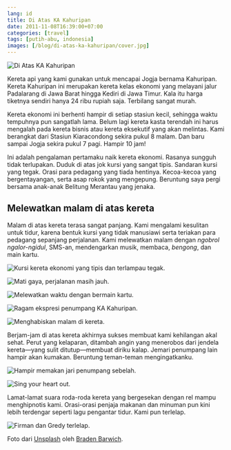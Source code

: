 ```yaml
---
lang: id
title: Di Atas KA Kahuripan
date: 2011-11-08T16:39:00+07:00
categories: [travel]
tags: [putih-abu, indonesia]
images: [/blog/di-atas-ka-kahuripan/cover.jpg]
---
```

![Di Atas KA Kahuripan](cover.jpg)

Kereta api yang kami gunakan untuk mencapai Jogja bernama Kahuripan. Kereta Kahuripan ini merupakan kereta kelas ekonomi yang melayani jalur Padalarang di Jawa Barat hingga Kediri di Jawa Timur. Kala itu harga tiketnya sendiri hanya 24 ribu rupiah saja. Terbilang sangat murah.

Kereta ekonomi ini berhenti hampir di setiap stasiun kecil, sehingga waktu tempuhnya pun sangatlah lama. Belum lagi kereta kasta terendah ini harus mengalah pada kereta bisnis atau kereta eksekutif yang akan melintas. Kami berangkat dari Stasiun Kiaracondong sekira pukul 8 malam. Dan baru sampai Jogja sekira pukul 7 pagi. Hampir 10 jam!

Ini adalah pengalaman pertamaku naik kereta ekonomi. Rasanya sungguh tidak terlupakan. Duduk di atas jok kursi yang sangat tipis. Sandaran kursi yang tegak. Orasi para pedagang yang tiada hentinya. Kecoa-kecoa yang bergentayangan, serta asap rokok yang mengepung. Beruntung saya pergi bersama anak-anak Belitung Merantau yang jenaka.

## Melewatkan malam di atas kereta

Malam di atas kereta terasa sangat panjang. Kami mengalami kesulitan untuk tidur, karena bentuk kursi yang tidak manusiawi serta teriakan para pedagang sepanjang perjalanan. Kami melewatkan malam dengan *ngobrol ngalor-ngidul*, SMS-an, mendengarkan musik, membaca, *bengong*, dan main kartu.

![Kursi kereta ekonomi yang tipis dan terlampau tegak.](01-di-atas-kahuripan.jpg)

![Mati gaya, perjalanan masih jauh.](02-di-atas-kahuripan.jpg)

![Melewatkan waktu dengan bermain kartu.](03-melwatkan-malam-dengan-main-kartu.jpg)

![Ragam ekspresi penumpang KA Kahuripan.](04-ragam-ekspresi-penumpang-kahuripan.jpg)

![Menghabiskan malam di kereta.](05-melewatkan-malam.jpg)

Berjam-jam di atas kereta akhirnya sukses membuat kami kehilangan akal sehat. Perut yang kelaparan, ditambah angin yang menerobos dari jendela kereta—yang sulit ditutup—membuat diriku kalap. Jemari penumpang lain hampir akan kumakan. Beruntung teman-teman mengingatkanku.

![Hampir memakan jari penumpang sebelah.](06-aku-lapar.jpg)

![Sing your heart out.](07-kahuripan-rhesa.jpg)

Lamat-lamat suara roda-roda kereta yang bergesekan dengan rel mampu menghipnotis kami. Orasi-orasi penjaja makanan dan minuman pun kini lebih terdengar seperti lagu pengantar tidur. Kami pun terlelap.

![Firman dan Gredy terlelap.](08-firman-dan-gredy.jpg)

Foto dari [Unsplash](https://unsplash.com/photos/_1CaJEQcUBM) oleh [Braden Barwich](https://unsplash.com/@braden_barwich).
